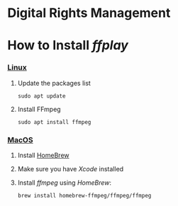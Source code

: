 # Digital Rights Management

# How to Install _ffplay_

### [Linux](https://linuxize.com/post/how-to-install-ffmpeg-on-ubuntu-18-04/)

1. Update the packages list
    ```
    sudo apt update
    ```

2. Install FFmpeg
    ```
    sudo apt install ffmpeg
    ```


### [MacOS](https://steemit.com/mac/@manero666/how-to-install-ffmpeg-on-mac-osx-with-ffplay)

1. Install [HomeBrew](https://brew.sh)

2. Make sure you have _Xcode_ installed

3. Install _ffmpeg_ using _HomeBrew_:
    ```
    brew install homebrew-ffmpeg/ffmpeg/ffmpeg
    ```
